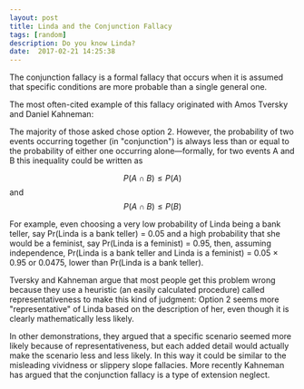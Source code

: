 ```yaml
---
layout: post
title: Linda and the Conjunction Fallacy
tags: [random]
description: Do you know Linda?
date:  2017-02-21 14:25:38
---
```



<script type="text/javascript" src="https://ajax.googleapis.com/ajax/libs/jquery/2.1.4/jquery.min.js"></script> 
<script type="text/javascript" src="https://ajax.aspnetcdn.com/ajax/globalize/0.1.1/globalize.min.js"></script>
<script type="text/javascript" src="https://unpkg.com/survey-jquery"></script>
<script type="text/javascript" src="https://cdn3.devexpress.com/jslib/15.1.5/js/dx.chartjs.js"></script>

The conjunction fallacy is a formal fallacy that occurs when it is assumed that specific conditions are more probable than a single general one.

The most often-cited example of this fallacy originated with Amos Tversky and Daniel Kahneman:

<div id="surveyContainer"></div>
<div id="chartContainer"></div>
<script type="text/javascript" src="/logbook/public/js/survey/survey.js"></script>

The majority of those asked chose option 2. However, the probability of two events occurring together (in "conjunction") is always less than or equal to the probability of either one occurring alone—formally, for two events A and B this inequality could be written as 

$$ P(A \cap B) \leq P(A)$$ and $$P(A \cap B) \leq P(B) $$ 

For example, even choosing a very low probability of Linda being a bank teller, say Pr(Linda is a bank teller) = 0.05 and a high probability that she would be a feminist, say Pr(Linda is a feminist) = 0.95, then, assuming independence, Pr(Linda is a bank teller and Linda is a feminist) = 0.05 × 0.95 or 0.0475, lower than Pr(Linda is a bank teller).

Tversky and Kahneman argue that most people get this problem wrong because they use a heuristic (an easily calculated procedure) called representativeness to make this kind of judgment: Option 2 seems more "representative" of Linda based on the description of her, even though it is clearly mathematically less likely.

In other demonstrations, they argued that a specific scenario seemed more likely because of representativeness, but each added detail would actually make the scenario less and less likely. In this way it could be similar to the misleading vividness or slippery slope fallacies. More recently Kahneman has argued that the conjunction fallacy is a type of extension neglect.

<div id="chartText" style ="visibility: hidden"></div>

